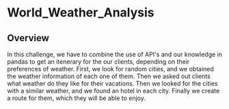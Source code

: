 # World_Weather_Analysis

## Overview

In this challenge, we have to combine the use of API's and our knowledge in pandas to get an itenerary for the our clients, depending on their preferences of weather. 
First, we look for random cities, and we obtained the weather information of each one of them. Then we asked out clients what weather do they like for their vacations. Then we looked for the cities with a similar weather, and we found an hotel in each city. Finally we create a route for them, which they will be able to enjoy. 

